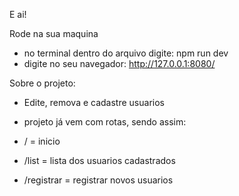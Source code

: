 E ai!

Rode na sua maquina

* no terminal dentro do arquivo digite: npm run dev
* digite no seu navegador: http://127.0.0.1:8080/



Sobre o projeto:

* Edite, remova e cadastre usuarios
* projeto já vem com rotas, sendo assim: 

* / = inicio
* /list = lista dos usuarios cadastrados
* /registrar = registrar novos usuarios
